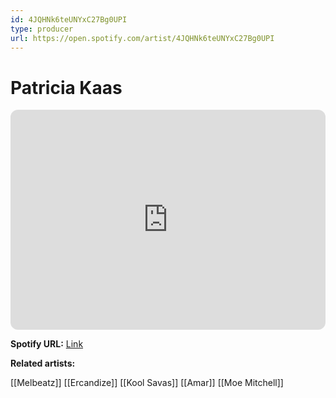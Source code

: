 ```yaml
---
id: 4JQHNk6teUNYxC27Bg0UPI
type: producer
url: https://open.spotify.com/artist/4JQHNk6teUNYxC27Bg0UPI
---
```

# Patricia Kaas

<iframe style="border-radius:12px" src="https://open.spotify.com/embed/artist/4JQHNk6teUNYxC27Bg0UPI" width="100%" height="352" frameBorder="0" allowfullscreen="" allow="autoplay; clipboard-write; encrypted-media; fullscreen; picture-in-picture" loading="lazy"></iframe>

**Spotify URL:** [Link](https://open.spotify.com/artist/4JQHNk6teUNYxC27Bg0UPI)

**Related artists:**

[[Melbeatz]]
[[Ercandize]]
[[Kool Savas]]
[[Amar]]
[[Moe Mitchell]]
